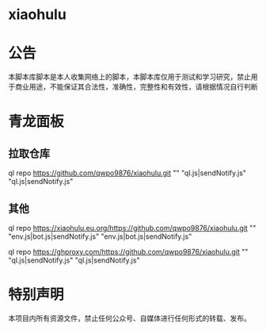 # xiaohulu
# 公告

本脚本库脚本是本人收集网络上的脚本，本脚本库仅用于测试和学习研究，禁止用于商业用途，不能保证其合法性，准确性，完整性和有效性，请根据情况自行判断


# 青龙面板
## 拉取仓库
   
ql repo https://github.com/qwpo9876/xiaohulu.git "" "ql.js|sendNotify.js" "ql.js|sendNotify.js"


## 其他
ql repo https://xiaohulu.eu.org/https://github.com/qwpo9876/xiaohulu.git "" "env.js|bot.js|sendNotify.js" "env.js|bot.js|sendNotify.js"

ql repo https://ghproxy.com/https://github.com/qwpo9876/xiaohulu.git "" "ql.js|sendNotify.js" "ql.js|sendNotify.js"


# 特别声明
本项目内所有资源文件，禁止任何公众号、自媒体进行任何形式的转载、发布。
